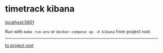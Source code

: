 # timetrack kibana

[localhost:5601](http://localhost:5601)

Run with `make run-env` or `docker-compose up -d kibana` from project root.

---
[to project root](https://github.com/dwalldorf/timetrack)